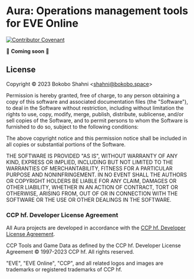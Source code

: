 # Aura: Operations management tools for EVE Online

[![Contributor Covenant](https://img.shields.io/badge/Contributor%20Covenant-2.1-4baaaa.svg)](CODE_OF_CONDUCT.md)

:construction: **Coming soon** :construction:

## License

Copyright © 2023 Bokobo Shahni &lt;shahni@bokobo.space&gt;

Permission is hereby granted, free of charge, to any person obtaining a copy of this software and associated documentation files (the "Software"), to deal in the Software without restriction, including without limitation the rights to use, copy, modify, merge, publish, distribute, sublicense, and/or sell copies of the Software, and to permit persons to whom the Software is furnished to do so, subject to the following conditions:

The above copyright notice and this permission notice shall be included in all copies or substantial portions of the Software.

THE SOFTWARE IS PROVIDED "AS IS", WITHOUT WARRANTY OF ANY KIND, EXPRESS OR IMPLIED, INCLUDING BUT NOT LIMITED TO THE WARRANTIES OF MERCHANTABILITY, FITNESS FOR A PARTICULAR PURPOSE AND NONINFRINGEMENT. IN NO EVENT SHALL THE AUTHORS OR COPYRIGHT HOLDERS BE LIABLE FOR ANY CLAIM, DAMAGES OR OTHER LIABILITY, WHETHER IN AN ACTION OF CONTRACT, TORT OR OTHERWISE, ARISING FROM, OUT OF OR IN CONNECTION WITH THE SOFTWARE OR THE USE OR OTHER DEALINGS IN THE SOFTWARE.

### CCP hf. Developer License Agreement

All Aura projects are developed in accordance with the [CCP hf. Developer License Agreement](https://developers.eveonline.com/resource/license-agreement).

CCP Tools and Game Data as defined by the CCP hf. Developer License Agreement &copy; 1997-2023 CCP hf. All rights reserved.

"EVE", "EVE Online", "CCP", and all related logos and images are trademarks or registered trademarks of CCP hf.
